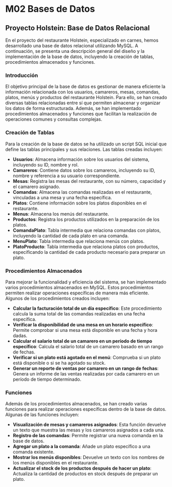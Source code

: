 # M02 Bases de Datos

## Proyecto Holstein: Base de Datos Relacional

En el proyecto del restaurante Holstein, especializado en carnes, hemos desarrollado una base de datos relacional utilizando MySQL. A continuación, se presenta una descripción general del diseño y la implementación de la base de datos, incluyendo la creación de tablas, procedimientos almacenados y funciones.

### Introducción

El objetivo principal de la base de datos es gestionar de manera eficiente la información relacionada con los usuarios, camareros, mesas, comandas, platos, menús y productos del restaurante Holstein. Para ello, se han creado diversas tablas relacionadas entre sí que permiten almacenar y organizar los datos de forma estructurada. Además, se han implementado procedimientos almacenados y funciones que facilitan la realización de operaciones comunes y consultas complejas.

### Creación de Tablas

Para la creación de la base de datos se ha utilizado un script SQL inicial que define las tablas principales y sus relaciones. Las tablas creadas incluyen:

- **Usuarios**: Almacena información sobre los usuarios del sistema, incluyendo su ID, nombre y rol.
- **Camareros**: Contiene datos sobre los camareros, incluyendo su ID, nombre y referencia a su usuario correspondiente.
- **Mesas**: Registra las mesas del restaurante, con su número, capacidad y el camarero asignado.
- **Comandas**: Almacena las comandas realizadas en el restaurante, vinculadas a una mesa y una fecha específica.
- **Platos**: Contiene información sobre los platos disponibles en el restaurante.
- **Menus**: Almacena los menús del restaurante.
- **Productos**: Registra los productos utilizados en la preparación de los platos.
- **ComandaPlato**: Tabla intermedia que relaciona comandas con platos, incluyendo la cantidad de cada plato en una comanda.
- **MenuPlato**: Tabla intermedia que relaciona menús con platos.
- **PlatoProducto**: Tabla intermedia que relaciona platos con productos, especificando la cantidad de cada producto necesario para preparar un plato.

### Procedimientos Almacenados

Para mejorar la funcionalidad y eficiencia del sistema, se han implementado varios procedimientos almacenados en MySQL. Estos procedimientos permiten realizar operaciones específicas de manera más eficiente. Algunos de los procedimientos creados incluyen:

- **Calcular la facturación total de un día específico**: Este procedimiento calcula la suma total de las comandas realizadas en una fecha específica.
- **Verificar la disponibilidad de una mesa en un horario específico**: Permite comprobar si una mesa está disponible en una fecha y hora dadas.
- **Calcular el salario total de un camarero en un período de tiempo específico**: Calcula el salario total de un camarero basado en un rango de fechas.
- **Verificar si un plato está agotado en el menú**: Comprueba si un plato está disponible o si se ha agotado su stock.
- **Generar un reporte de ventas por camarero en un rango de fechas**: Genera un informe de las ventas realizadas por cada camarero en un período de tiempo determinado.

### Funciones

Además de los procedimientos almacenados, se han creado varias funciones para realizar operaciones específicas dentro de la base de datos. Algunas de las funciones incluyen:

- **Visualización de mesas y camareros asignados**: Esta función devuelve un texto que muestra las mesas y los camareros asignados a cada una.
- **Registro de las comandas**: Permite registrar una nueva comanda en la base de datos.
- **Agregar un plato a la comanda**: Añade un plato específico a una comanda existente.
- **Mostrar los menús disponibles**: Devuelve un texto con los nombres de los menús disponibles en el restaurante.
- **Actualizar el stock de los productos después de hacer un plato**: Actualiza la cantidad de productos en stock después de preparar un plato.


